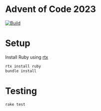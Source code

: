 # Advent of Code 2023

[![Build](https://github.com/Jaxwood/aoc2023/actions/workflows/ci.yaml/badge.svg?branch=main)](https://github.com/Jaxwood/aoc2023/actions/workflows/ci.yaml)

# Setup

Install Ruby using [rtx](https://github.com/jdx/rtx)

```sh
rtx install ruby
bundle install
```

# Testing

```sh
rake test
```
